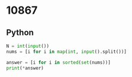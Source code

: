 # 10867

## Python

```python
N = int(input())
nums = [i for i in map(int, input().split())]

answer = [i for i in sorted(set(nums))]
print(*answer)
```

